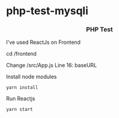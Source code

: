 # php-test-mysqli

<h3 align="center">
  PHP Test
</h3>

I've used ReactJs on Frontend

cd /frontend

Change /src/App.js
Line 16: baseURL

Install node modules
```
yarn install
```

Run Reactjs
```
yarn start
```
